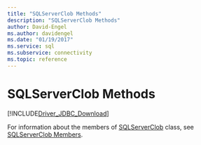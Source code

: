 ```yaml
---
title: "SQLServerClob Methods"
description: "SQLServerClob Methods"
author: David-Engel
ms.author: davidengel
ms.date: "01/19/2017"
ms.service: sql
ms.subservice: connectivity
ms.topic: reference
---
```

# SQLServerClob Methods
[!INCLUDE[Driver_JDBC_Download](../../../includes/driver_jdbc_download.md)]

  For information about the members of [SQLServerClob](../../../connect/jdbc/reference/sqlserverclob-class.md) class, see [SQLServerClob Members](../../../connect/jdbc/reference/sqlserverclob-members.md).  
  
  
